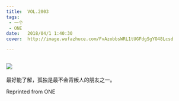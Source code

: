 ```yaml
---
title:	VOL.2003
tags:
 - 一个
 - ONE
date:	2018/04/1 1:40:30
cover:	http://image.wufazhuce.com/FvAzobbsWRL1tUGFdgSgYO48Lcsd

---
```

![](http://image.wufazhuce.com/FvAzobbsWRL1tUGFdgSgYO48Lcsd)
---

最好能了解，孤独是最不会背叛人的朋友之一。
 
Reprinted from ONE

